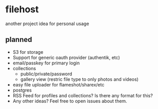 # filehost
another project idea for personal usage

## planned

- S3 for storage
- Support for generic oauth provider (authentik, etc)
- email/passkey for primary login
- collections
  - public/private/password
  - gallery view (restric file type to only photos and videos)
- easy file uploader for flameshot/sharex/etc
- postgres
- RSS Feed for profiles and collections? Is there any format for this?
- Any other ideas? Feel free to open issues about them.
